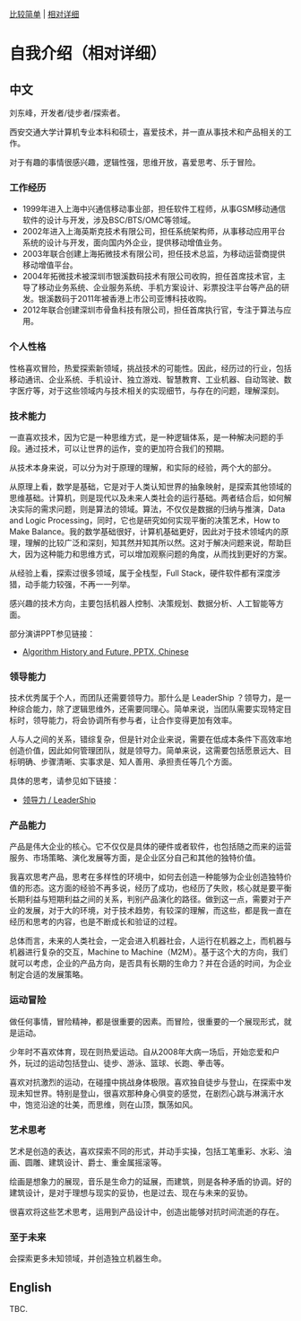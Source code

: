 

[比较简单]( /dooyo/df) | [相对详细]( /dooyo/df2)



# 自我介绍（相对详细）


## 中文

刘东峰，开发者/徒步者/探索者。

西安交通大学计算机专业本科和硕士，喜爱技术，并一直从事技术和产品相关的工作。

对于有趣的事情很感兴趣，逻辑性强，思维开放，喜爱思考、乐于冒险。

### 工作经历
* 1999年进入上海中兴通信移动事业部，担任软件工程师，从事GSM移动通信软件的设计与开发，涉及BSC/BTS/OMC等领域。
* 2002年进入上海英斯克技术有限公司，担任系统架构师，从事移动应用平台系统的设计与开发，面向国内外企业，提供移动增值业务。
* 2003年联合创建上海拓微技术有限公司，担任技术总监，为移动运营商提供移动增值平台。
* 2004年拓微技术被深圳市银溪数码技术有限公司收购，担任首席技术官，主导了移动业务系统、企业服务系统、手机方案设计、彩票投注平台等产品的研发。银溪数码于2011年被香港上市公司亚博科技收购。
* 2012年联合创建深圳市骨鱼科技有限公司，担任首席执行官，专注于算法与应用。

### 个人性格

性格喜欢冒险，热爱探索新领域，挑战技术的可能性。因此，经历过的行业，包括移动通讯、企业系统、手机设计、独立游戏、智慧教育、工业机器、自动驾驶、数字医疗等，对于这些领域内与技术相关的实现细节，与存在的问题，理解深刻。

### 技术能力

一直喜欢技术，因为它是一种思维方式，是一种逻辑体系，是一种解决问题的手段。通过技术，可以让世界的运作，变的更加符合我们的预期。

从技术本身来说，可以分为对于原理的理解，和实际的经验，两个大的部分。

从原理上看，数学是基础，它是对于人类认知世界的抽象映射，是探索其他领域的思维基础。计算机，则是现代以及未来人类社会的运行基础。两者结合后，如何解决实际的需求问题，则是算法的领域。算法，不仅仅是数据的归纳与推演，Data and Logic Processing，同时，它也是研究如何实现平衡的决策艺术，How to Make Balance。我的数学基础很好，计算机基础更好，因此对于技术领域内的原理，理解的比较广泛和深刻，知其然并知其所以然。这对于解决问题来说，帮助巨大，因为这种能力和思维方式，可以增加观察问题的角度，从而找到更好的方案。

从经验上看，探索过很多领域，属于全栈型，Full Stack，硬件软件都有深度涉猎，动手能力较强，不再一一列举。

感兴趣的技术方向，主要包括机器人控制、决策规划、数据分析、人工智能等方面。

部分演讲PPT参见链接：
* [Algorithm History and Future, PPTX, Chinese]( /tech/Algorithm_History_and_Future.df.df.20190710.1834.pptx )
 

### 领导能力

技术优秀属于个人，而团队还需要领导力。那什么是 LeaderShip ？领导力，是一种综合能力，除了逻辑思维外，还需要同理心。简单来说，当团队需要实现特定目标时，领导能力，将会协调所有参与者，让合作变得更加有效率。

人与人之间的关系，错综复杂，但是针对企业来说，需要在低成本条件下高效率地创造价值，因此如何管理团队，就是领导力。简单来说，这需要包括愿景远大、目标明确、步骤清晰、实事求是、知人善用、承担责任等几个方面。

具体的思考，请参见如下链接：
* [领导力 / LeaderShip ]( /dooyo/leadership )


### 产品能力

产品是伟大企业的核心。它不仅仅是具体的硬件或者软件，也包括随之而来的运营服务、市场策略、演化发展等方面，是企业区分自己和其他的独特价值。

我喜欢思考产品，思考在多样性的环境中，如何去创造一种能够为企业创造独特价值的形态。这方面的经验不再多说，经历了成功，也经历了失败，核心就是要平衡长期利益与短期利益之间的关系，判别产品演化的路径。做到这一点，需要对于产业的发展，对于大的环境，对于技术趋势，有较深的理解，而这些，都是我一直在经历和思考的内容，也是不断成长和验证的过程。

总体而言，未来的人类社会，一定会进入机器社会，人运行在机器之上，而机器与机器进行复杂的交互，Machine to Machine（M2M）。基于这个大的方向，我们就可以考虑，企业的产品方向，是否具有长期的生命力？并在合适的时间，为企业制定合适的发展策略。


### 运动冒险

做任何事情，冒险精神，都是很重要的因素。而冒险，很重要的一个展现形式，就是运动。

少年时不喜欢体育，现在则热爱运动。自从2008年大病一场后，开始恋爱和户外，玩过的运动包括登山、徒步、游泳、篮球、长跑、拳击等。

喜欢对抗激烈的运动，在碰撞中挑战身体极限。喜欢独自徒步与登山，在探索中发现未知世界。特别是登山，很喜欢那种身心俱变的感觉，在剧烈心跳与淋漓汗水中，饱览沿途的壮美，而思维，则在山顶，飘荡如风。

### 艺术思考

艺术是创造的表达，喜欢探索不同的形式，并动手实操，包括工笔重彩、水彩、油画、圆雕、建筑设计、爵士、重金属摇滚等。

绘画是想象力的展现，音乐是生命力的延展，而建筑，则是各种矛盾的协调。好的建筑设计，是对于理想与现实的妥协，也是过去、现在与未来的妥协。

很喜欢将这些艺术思考，运用到产品设计中，创造出能够对抗时间流逝的存在。

### 至于未来

会探索更多未知领域，并创造独立机器生命。



## English

TBC.

